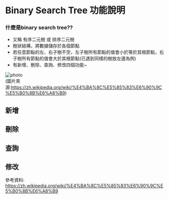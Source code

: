 # Binary Search Tree 功能說明
### 什麼是binary search tree??
   * 又稱 有序二元樹 或 排序二元樹
   * 樹狀結構，將數據儲存於各個節點
   * 若任意節點的左、右子樹不空，左子樹所有節點的值會小於等於其根節點，右子樹所有節點的值會大於其根節點(已遇到同樣的樹放左邊為例)
   * 有新增、刪除、查詢、修改四個功能~
   


![photo](https://github.com/stopraining/LearningNote/blob/master/pic/a.jpg)                           
(圖片來源:https://zh.wikipedia.org/wiki/%E4%BA%8C%E5%85%83%E6%90%9C%E5%B0%8B%E6%A8%B9)
    
## 新增

## 刪除

## 查詢

## 修改



參考資料:              
https://zh.wikipedia.org/wiki/%E4%BA%8C%E5%85%83%E6%90%9C%E5%B0%8B%E6%A8%B9

